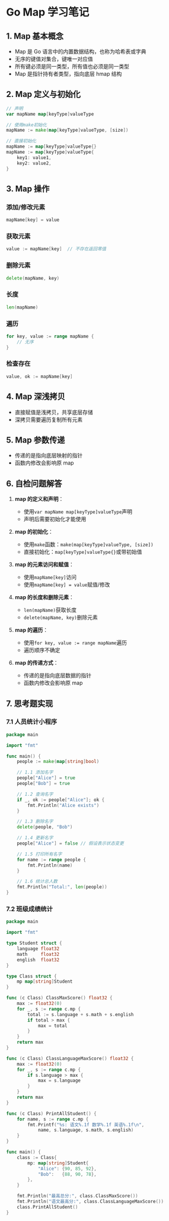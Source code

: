 # Go Map 学习笔记

## 1. Map 基本概念

- Map 是 Go 语言中的内置数据结构，也称为哈希表或字典
- 无序的键值对集合，键唯一对应值
- 所有键必须是同一类型，所有值也必须是同一类型
- Map 是指针持有者类型，指向底层 hmap 结构

## 2. Map 定义与初始化

```go
// 声明
var mapName map[keyType]valueType

// 使用make初始化
mapName := make(map[keyType]valueType, [size])

// 直接初始化
mapName := map[keyType]valueType{}
mapName := map[keyType]valueType{
    key1: value1,
    key2: value2,
}
```

## 3. Map 操作

### 添加/修改元素

```go
mapName[key] = value
```

### 获取元素

```go
value := mapName[key]  // 不存在返回零值
```

### 删除元素

```go
delete(mapName, key)
```

### 长度

```go
len(mapName)
```

### 遍历

```go
for key, value := range mapName {
    // 无序
}
```

### 检查存在

```go
value, ok := mapName[key]
```

## 4. Map 深浅拷贝

- 直接赋值是浅拷贝，共享底层存储
- 深拷贝需要遍历复制所有元素

## 5. Map 参数传递

- 传递的是指向底层映射的指针
- 函数内修改会影响原 map

## 6. 自检问题解答

1. **map 的定义和声明**：

   - 使用`var mapName map[keyType]valueType`声明
   - 声明后需要初始化才能使用

2. **map 的初始化**：

   - 使用`make`函数：`make(map[keyType]valueType, [size])`
   - 直接初始化：`map[keyType]valueType{}`或带初始值

3. **map 的元素访问和赋值**：

   - 使用`mapName[key]`访问
   - 使用`mapName[key] = value`赋值/修改

4. **map 的长度和删除元素**：

   - `len(mapName)`获取长度
   - `delete(mapName, key)`删除元素

5. **map 的遍历**：

   - 使用`for key, value := range mapName`遍历
   - 遍历顺序不确定

6. **map 的传递方式**：
   - 传递的是指向底层数据的指针
   - 函数内修改会影响原 map

## 7. 思考题实现

### 7.1 人员统计小程序

```go
package main

import "fmt"

func main() {
    people := make(map[string]bool)

    // 1.1 添加名字
    people["Alice"] = true
    people["Bob"] = true

    // 1.2 查询名字
    if _, ok := people["Alice"]; ok {
        fmt.Println("Alice exists")
    }

    // 1.3 删除名字
    delete(people, "Bob")

    // 1.4 更新名字
    people["Alice"] = false // 假设表示状态变更

    // 1.5 打印所有名字
    for name := range people {
        fmt.Println(name)
    }

    // 1.6 统计总人数
    fmt.Println("Total:", len(people))
}
```

### 7.2 班级成绩统计

```go
package main

import "fmt"

type Student struct {
    language float32
    math     float32
    english  float32
}

type Class struct {
    mp map[string]Student
}

func (c Class) ClassMaxScore() float32 {
    max := float32(0)
    for _, s := range c.mp {
        total := s.language + s.math + s.english
        if total > max {
            max = total
        }
    }
    return max
}

func (c Class) ClassLanguageMaxScore() float32 {
    max := float32(0)
    for _, s := range c.mp {
        if s.language > max {
            max = s.language
        }
    }
    return max
}

func (c Class) PrintAllStudent() {
    for name, s := range c.mp {
        fmt.Printf("%s: 语文%.1f 数学%.1f 英语%.1f\n",
            name, s.language, s.math, s.english)
    }
}

func main() {
    class := Class{
        mp: map[string]Student{
            "Alice": {90, 85, 92},
            "Bob":   {88, 90, 78},
        },
    }

    fmt.Println("最高总分:", class.ClassMaxScore())
    fmt.Println("语文最高分:", class.ClassLanguageMaxScore())
    class.PrintAllStudent()
}
```
